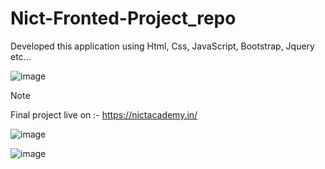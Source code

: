 # Nict-Fronted-Project_repo
 Developed this application using Html, Css, JavaScript, Bootstrap, Jquery etc...

 
 
![image](https://github.com/user-attachments/assets/fd07b563-eff1-4ebe-9ad8-a3a31fa29981)

> [!NOTE]
Final project live on :- https://nictacademy.in/

![image](https://github.com/user-attachments/assets/4016db40-2833-4bc5-8dd4-071286da6cf5)

![image](https://github.com/user-attachments/assets/d3cf0d3b-8255-4d77-87c4-a7f8eaa206f9)


